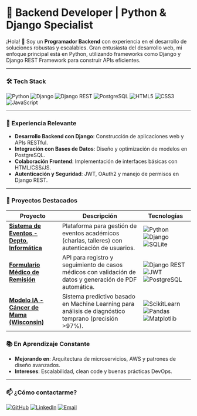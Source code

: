 # 🚀 Backend Developer | Python & Django Specialist

¡Hola! 👋 Soy un **Programador Backend** con experiencia en el desarrollo de soluciones robustas y escalables. Gran entusiasta del desarrollo web, mi enfoque principal está en Python, utilizando frameworks como Django y Django REST Framework para construir APIs eficientes.

---

### 🛠️ Tech Stack

![Python](https://img.shields.io/badge/Python-3776AB?style=for-the-badge&logo=python&logoColor=white)
![Django](https://img.shields.io/badge/Django-092E20?style=for-the-badge&logo=django&logoColor=white)
![Django REST](https://img.shields.io/badge/Django_REST-ff1709?style=for-the-badge&logo=django&logoColor=white)
![PostgreSQL](https://img.shields.io/badge/PostgreSQL-316192?style=for-the-badge&logo=postgresql&logoColor=white)
![HTML5](https://img.shields.io/badge/HTML5-E34F26?style=for-the-badge&logo=html5&logoColor=white)
![CSS3](https://img.shields.io/badge/CSS3-1572B6?style=for-the-badge&logo=css3&logoColor=white)
![JavaScript](https://img.shields.io/badge/JavaScript-F7DF1E?style=for-the-badge&logo=javascript&logoColor=black)

---

### 💼 Experiencia Relevante

- **Desarrollo Backend con Django**: Construcción de aplicaciones web y APIs RESTful.
- **Integración con Bases de Datos**: Diseño y optimización de modelos en PostgreSQL.
- **Colaboración Frontend**: Implementación de interfaces básicas con HTML/CSS/JS.
- **Autenticación y Seguridad**: JWT, OAuth2 y manejo de permisos en Django REST.

---

### 🌱 Proyectos Destacados

| Proyecto | Descripción | Tecnologías |
|----------|-------------|-------------|
| [**Sistema de Eventos - Depto. Informática**](/) | Plataforma para gestión de eventos académicos (charlas, talleres) con autenticación de usuarios. | ![Python](https://img.shields.io/badge/Python-3776AB?logo=python&logoColor=white) ![Django](https://img.shields.io/badge/Django-092E20?logo=django&logoColor=white) ![SQLite](https://img.shields.io/badge/SQLite-003B57?logo=sqlite&logoColor=white) |
| [**Formulario Médico de Remisión**](/) | API para registro y seguimiento de casos médicos con validación de datos y generación de PDF automática. | ![Django REST](https://img.shields.io/badge/Django_REST-ff1709?logo=django&logoColor=white) ![JWT](https://img.shields.io/badge/JWT-000000?logo=jsonwebtokens&logoColor=white) ![PostgreSQL](https://img.shields.io/badge/PostgreSQL-316192?logo=postgresql&logoColor=white) |
| [**Modelo IA - Cáncer de Mama (Wisconsin)**](/) | Sistema predictivo basado en Machine Learning para análisis de diagnóstico temprano (precisión >97%). | ![ScikitLearn](https://img.shields.io/badge/scikit_learn-F7931E?logo=scikitlearn&logoColor=white) ![Pandas](https://img.shields.io/badge/Pandas-150458?logo=pandas&logoColor=white) ![Matplotlib](https://img.shields.io/badge/Matplotlib-11557C?logo=python&logoColor=white) |


### 📚 En Aprendizaje Constante

- **Mejorando en**: Arquitectura de microservicios, AWS y patrones de diseño avanzados.
- **Intereses**: Escalabilidad, clean code y buenas prácticas DevOps.

---

### 📫 ¿Cómo contactarme?

[![GitHub](https://img.shields.io/badge/GitHub-100000?style=for-the-badge&logo=github&logoColor=white)](https://github.com/KaikoKill)
[![LinkedIn](https://img.shields.io/badge/LinkedIn-0077B5?style=for-the-badge&logo=linkedin&logoColor=white)](https://linkedin.com/in/ernesto-carbonell-paz-06b05a25a/)
[![Email](https://img.shields.io/badge/Email-D14836?style=for-the-badge&logo=gmail&logoColor=white)](ecpkiko2002@gmail.com)

